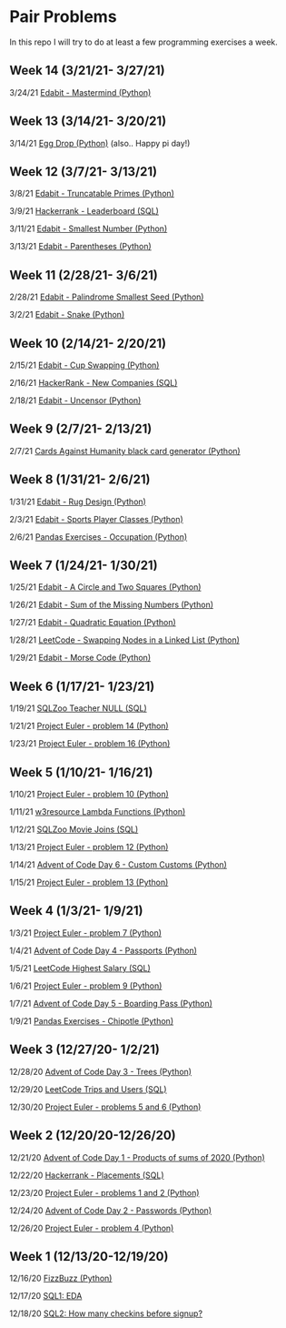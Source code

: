 # Pair Problems

In this repo I will try to do at least a few programming exercises a week.

## Week 14 (3/21/21- 3/27/21)

3/24/21 [Edabit - Mastermind (Python)](https://github.com/Neda-Sal/pair_problems/blob/main/Python/edabit_code_mastermind.ipynb)

## Week 13 (3/14/21- 3/20/21)

3/14/21 [Egg Drop (Python)](https://github.com/Neda-Sal/pair_problems/blob/main/Python/egg_drop.ipynb) (also.. Happy pi day!)


## Week 12 (3/7/21- 3/13/21)

3/8/21 [Edabit - Truncatable Primes (Python)](https://github.com/Neda-Sal/pair_problems/blob/main/Python/edabit_truncatable_primes.ipynb)

3/9/21 [Hackerrank - Leaderboard (SQL)](https://github.com/Neda-Sal/pair_problems/blob/main/SQL/hackerrank_leaderboard.sql)

3/11/21 [Edabit - Smallest Number (Python)](https://github.com/Neda-Sal/pair_problems/blob/main/Python/edabit_smallest_number.ipynb)

3/13/21 [Edabit - Parentheses (Python)](https://github.com/Neda-Sal/pair_problems/blob/main/Python/edabit_parentheses.ipynb)


## Week 11 (2/28/21- 3/6/21)

2/28/21 [Edabit - Palindrome Smallest Seed (Python)](https://github.com/Neda-Sal/pair_problems/blob/main/Python/edabit_palindrome_smallest_seed.ipynb)

3/2/21 [Edabit - Snake (Python)](https://github.com/Neda-Sal/pair_problems/blob/main/Python/edabit_snake.ipynb)


## Week 10 (2/14/21- 2/20/21)

2/15/21 [Edabit - Cup Swapping (Python)](https://github.com/Neda-Sal/pair_problems/blob/main/Python/edabit_cup_swapping.ipynb)

2/16/21 [HackerRank - New Companies (SQL)](https://github.com/Neda-Sal/pair_problems/blob/main/SQL/hackerrank_new_companies.sql)

2/18/21 [Edabit - Uncensor (Python)](https://github.com/Neda-Sal/pair_problems/blob/main/Python/edabit_censor.ipynb)


## Week 9 (2/7/21- 2/13/21)

2/7/21 [Cards Against Humanity black card generator (Python)](https://github.com/Neda-Sal/pair_problems/blob/main/Python/cards_against_humanity_generator.ipynb)


## Week 8 (1/31/21- 2/6/21)

1/31/21 [Edabit - Rug Design (Python)](https://github.com/Neda-Sal/pair_problems/blob/main/Python/edabit_rug_design.ipynb)

2/3/21 [Edabit - Sports Player Classes (Python)](https://github.com/Neda-Sal/pair_problems/blob/main/Python/edabit_sports_classes.ipynb)

2/6/21 [Pandas Exercises - Occupation (Python)](https://github.com/Neda-Sal/pair_problems/blob/main/pandas_exercises/Occupation.ipynb)


## Week 7 (1/24/21- 1/30/21)

1/25/21 [Edabit - A Circle and Two Squares (Python)](https://github.com/Neda-Sal/pair_problems/blob/main/Python/edabit_a_circle_and_two_squares.ipynb)

1/26/21 [Edabit - Sum of the Missing Numbers (Python)](https://github.com/Neda-Sal/pair_problems/blob/main/Python/edabit_sum_missing_numbers.ipynb)

1/27/21 [Edabit - Quadratic Equation (Python)](https://github.com/Neda-Sal/pair_problems/blob/main/Python/edabit_quadratic_equation.ipynb)

1/28/21 [LeetCode - Swapping Nodes in a Linked List (Python)](https://github.com/Neda-Sal/pair_problems/blob/main/Python/leetcode_swapping_nodes_linked_list.ipynb)

1/29/21 [Edabit - Morse Code (Python)](https://github.com/Neda-Sal/pair_problems/blob/main/Python/edabit_morse_code.ipynb)


## Week 6 (1/17/21- 1/23/21)

1/19/21 [SQLZoo Teacher NULL (SQL)](https://github.com/Neda-Sal/pair_problems/blob/main/SQL/SQLZoo_teacher_NULL.sql)

1/21/21 [Project Euler - problem 14 (Python)](https://github.com/Neda-Sal/pair_problems/blob/main/Python/project_euler_14.ipynb)

1/23/21 [Project Euler - problem 16 (Python)](https://github.com/Neda-Sal/pair_problems/blob/main/Python/project_euler_16.ipynb)


## Week 5 (1/10/21- 1/16/21)

1/10/21 [Project Euler - problem 10 (Python)](https://github.com/Neda-Sal/pair_problems/blob/main/Python/project_euler_10.ipynb)

1/11/21 [w3resource Lambda Functions (Python)](https://github.com/Neda-Sal/pair_problems/blob/main/Python/w3_lambda_funcs.ipynb)

1/12/21 [SQLZoo Movie Joins (SQL)](https://github.com/Neda-Sal/pair_problems/blob/main/SQL/SQLZoo_movie_joins.sql)

1/13/21 [Project Euler - problem 12 (Python)](https://github.com/Neda-Sal/pair_problems/blob/main/Python/project_euler_12.ipynb)

1/14/21 [Advent of Code Day 6 - Custom Customs (Python)](https://github.com/Neda-Sal/pair_problems/blob/main/Python/advent_of_code_day6.ipynb)

1/15/21 [Project Euler - problem 13 (Python)](https://github.com/Neda-Sal/pair_problems/blob/main/Python/project_euler_13.ipynb)


## Week 4 (1/3/21- 1/9/21)

1/3/21 [Project Euler - problem 7 (Python)](https://github.com/Neda-Sal/pair_problems/blob/main/Python/project_euler_7.ipynb)

1/4/21 [Advent of Code Day 4 - Passports (Python)](https://github.com/Neda-Sal/pair_problems/blob/main/Python/advent_of_code_day4.ipynb)

1/5/21 [LeetCode Highest Salary (SQL)](https://github.com/Neda-Sal/pair_problems/blob/main/SQL/leetcode_highest_salary.sql)

1/6/21 [Project Euler - problem 9 (Python)](https://github.com/Neda-Sal/pair_problems/blob/main/Python/project_euler_9.ipynb)

1/7/21 [Advent of Code Day 5 - Boarding Pass (Python)](https://github.com/Neda-Sal/pair_problems/blob/main/Python/advent_of_code_day5.ipynb)

1/9/21 [Pandas Exercises - Chipotle (Python)](https://github.com/Neda-Sal/pair_problems/blob/main/pandas_exercises/chipotle.ipynb)



## Week 3 (12/27/20- 1/2/21)

12/28/20 [Advent of Code Day 3 - Trees (Python)](https://github.com/Neda-Sal/pair_problems/blob/main/Python/advent_of_code_day3.ipynb)

12/29/20 [LeetCode Trips and Users (SQL)](https://github.com/Neda-Sal/pair_problems/blob/main/SQL/leetcode_trips_and_users_sql.sql)

12/30/20 [Project Euler - problems 5 and 6 (Python)](https://github.com/Neda-Sal/pair_problems/blob/main/Python/project_euler_5-6.ipynb)


## Week 2 (12/20/20-12/26/20)

12/21/20 [Advent of Code Day 1 - Products of sums of 2020 (Python)](https://github.com/Neda-Sal/pair_problems/blob/main/Python/advent_of_code_day1.ipynb)

12/22/20 [Hackerrank - Placements (SQL)](https://github.com/Neda-Sal/pair_problems/blob/main/SQL/Placements_hackerrank.sql)

12/23/20 [Project Euler - problems 1 and 2 (Python)](https://github.com/Neda-Sal/pair_problems/blob/main/Python/project_euler_1-2.ipynb)

12/24/20 [Advent of Code Day 2 - Passwords (Python)](https://github.com/Neda-Sal/pair_problems/blob/main/Python/advent_of_code_day2.ipynb)

12/26/20 [Project Euler - problem 4 (Python)](https://github.com/Neda-Sal/pair_problems/blob/main/Python/project_euler_4.ipynb)

## Week 1 (12/13/20-12/19/20)

12/16/20 [FizzBuzz (Python)](https://github.com/Neda-Sal/pair_problems/blob/main/Python/FizzBuzz.ipynb)

12/17/20 [SQL1: EDA](https://github.com/Neda-Sal/pair_problems/blob/main/SQL/Mode_SQL1.sql)

12/18/20 [SQL2: How many checkins before signup?](https://github.com/Neda-Sal/pair_problems/blob/main/SQL/Mode_SQL2.sql)